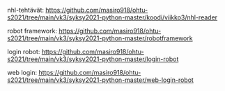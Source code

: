 nhl-tehtävät:  https://github.com/masiro918/ohtu-s2021/tree/main/vk3/syksy2021-python-master/koodi/viikko3/nhl-reader

robot framework:   https://github.com/masiro918/ohtu-s2021/tree/main/vk3/syksy2021-python-master/robotframework

login robot:   https://github.com/masiro918/ohtu-s2021/tree/main/vk3/syksy2021-python-master/login-robot

web login:   https://github.com/masiro918/ohtu-s2021/tree/main/vk3/syksy2021-python-master/web-login-robot
